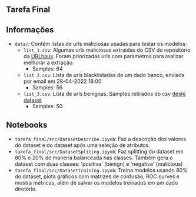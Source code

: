 ## Tarefa Final

## Informações

- `data/`: Contém listas de urls maliciosas usadas para testar os modelos:
    - `list_1.csv`: Algumas urls maliciosas extraidas do CSV do repositório da [URLhaus](https://urlhaus.abuse.ch/api/#csv). Foram priorizadas urls com parametros para realizar melhorar a extração.
        - Samples: 64
    - `list_2.csv`: Lista de urls blacklistadas de um dado banco, enviada por email em 28-04-2022 18:00
        - Samples: 56
    - `list_3.csv`: Lista de urls benignas. Samples retirados do csv [deste dataset](https://data.mendeley.com/datasets/gdx3pkwp47/2)
        - Samples: 50


## Notebooks

- `tarefa_final/src/DatasetDescribe.ipynb`: Faz a descrição dos valores do dataset e do dataset após uma seleção de atributos.
- `tarefa_final/src/DatasetSpliting.ipynb`: Faz splitting do dataset em 80% e 20% de maneira balanceada nas classes.
Também gera o dataset com duas classes: 'positiva' (benign) e 'negativa' (malicious)
- `tarefa_final/src/DatasetTraining.ipynb`: Treina modelos usando 80% do dataset, plota gráficos com matrizes de confusão, ROC curves e mostra métricas, além de salvar os modelos treinados em um dado diretório.